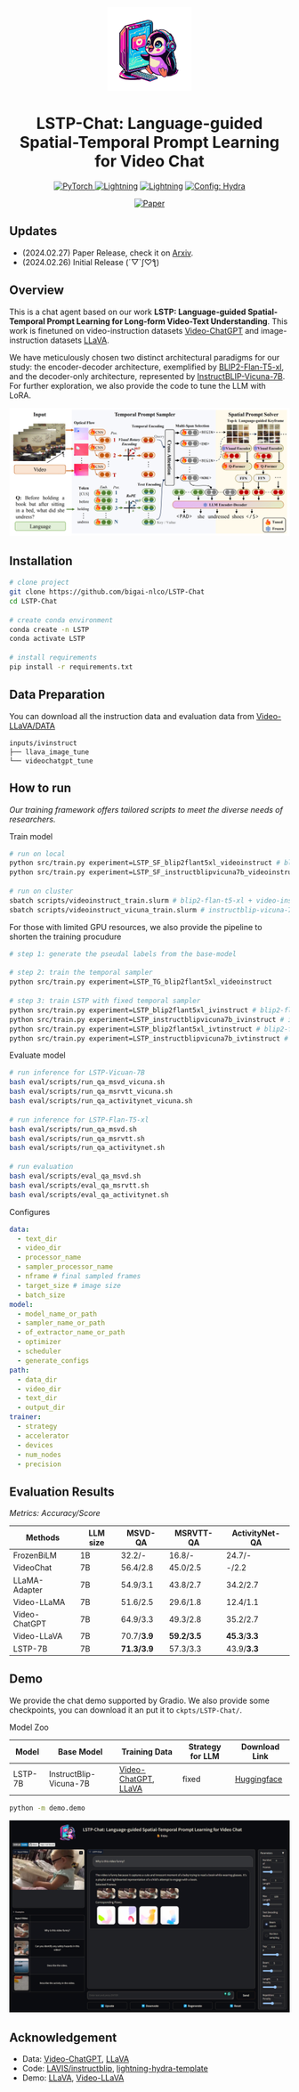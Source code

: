 <p align="center">
    <img src="demo/assets/profile.png" width="150" style="margin-bottom: 0.2;"/>
<p>

<div align="center">

# LSTP-Chat: Language-guided Spatial-Temporal Prompt Learning for Video Chat

<a href="https://pytorch.org/get-started/locally/"><img alt="PyTorch" src="https://img.shields.io/badge/PyTorch-ee4c2c?logo=pytorch&logoColor=white">
</a>
<a href="https://pytorchlightning.ai/"><img alt="Lightning" src="https://img.shields.io/badge/-Lightning-792ee5?logo=pytorchlightning&logoColor=white"></a>
<a href="https://huggingface.co/docs/transformers/index/"><img alt="Lightning" src="https://img.shields.io/badge/-Transformers-ffd21e?logo=huggingface&logoColor=white"></a>
<a href="https://hydra.cc/"><img alt="Config: Hydra" src="https://img.shields.io/badge/Config-Hydra-89b8cd"></a><br>

[![Paper](http://img.shields.io/badge/paper-arxiv.2402.16050-B31B1B.svg)](https://arxiv.org/abs/2402.16050)

<!-- [![Conference](http://img.shields.io/badge/AnyConference-year-4b44ce.svg)](https://xxx) -->

</div>

## Updates

- (2024.02.27) Paper Release, check it on [Arxiv](https://arxiv.org/pdf/2402.16050.pdf). 
- (2024.02.26) Initial Release (´▽`ʃ♡ƪ) 

## Overview

This is a chat agent based on our work **LSTP: Language-guided Spatial-Temporal Prompt Learning for Long-form Video-Text Understanding**. This work is finetuned on video-instruction datasets [Video-ChatGPT](https://github.com/mbzuai-oryx/Video-ChatGPT/blob/main/data/README.md) and image-instruction datasets [LLaVA](https://github.com/haotian-liu/LLaVA/blob/main/docs/Data.md).

We have meticulously chosen two distinct architectural paradigms for our study: the encoder-decoder architecture, exemplified by [BLIP2-Flan-T5-xl](https://huggingface.co/Salesforce/blip2-flan-t5-xl), and the decoder-only architecture, represented by [InstructBLIP-Vicuna-7B](https://huggingface.co/Salesforce/instructblip-vicuna-7b). For further exploration, we also provide the code to tune the LLM with LoRA.

<img src='demo/assets/framework.png'>

## Installation

```bash
# clone project
git clone https://github.com/bigai-nlco/LSTP-Chat
cd LSTP-Chat

# create conda environment
conda create -n LSTP
conda activate LSTP

# install requirements
pip install -r requirements.txt

```

## Data Preparation

You can download all the instruction data and evaluation data from [Video-LLaVA/DATA](https://github.com/PKU-YuanGroup/Video-LLaVA/blob/main/TRAIN_AND_VALIDATE.mdDATA)

```
inputs/ivinstruct
├── llava_image_tune
└── videochatgpt_tune
```

## How to run

*Our training framework offers tailored scripts to meet the diverse needs of researchers.*

Train model

```bash
# run on local
python src/train.py experiment=LSTP_SF_blip2flant5xl_videoinstruct # blip2-flan-t5-xl + video-instruct
python src/train.py experiment=LSTP_SF_instructblipvicuna7b_videoinstruct # instructblip-vicuna-7b + video-instruct

# run on cluster
sbatch scripts/videoinstruct_train.slurm # blip2-flan-t5-xl + video-instruct
sbatch scripts/videoinstruct_vicuna_train.slurm # instructblip-vicuna-7b + video-instruct
```

For those with limited GPU resources, we also provide the pipeline to shorten the training procudure
```bash
# step 1: generate the pseudal labels from the base-model

# step 2: train the temporal sampler
python src/train.py experiment=LSTP_TG_blip2flant5xl_videoinstruct

# step 3: train LSTP with fixed temporal sampler
python src/train.py experiment=LSTP_blip2flant5xl_ivinstruct # blip2-flan-t5-xl + video-instruct + image-instruct
python src/train.py experiment=LSTP_instructblipvicuna7b_ivinstruct # instrucblip-vicuna-7b + video-instruct + image-instruct
python src/train.py experiment=LSTP_blip2flant5xl_ivtinstruct # blip2-flan-t5-xl (LoRA) + video-instruct + image-instruct + text-instruct
python src/train.py experiment=LSTP_instructblipvicuna7b_ivtinstruct # instrucblip-vicuna-7b (LoRA) + video-instruct + image-instruct + text-instruct
```

Evaluate model

```bash
# run inference for LSTP-Vicuan-7B
bash eval/scripts/run_qa_msvd_vicuna.sh
bash eval/scripts/run_qa_msrvtt_vicuna.sh
bash eval/scripts/run_qa_activitynet_vicuna.sh

# run inference for LSTP-Flan-T5-xl
bash eval/scripts/run_qa_msvd.sh
bash eval/scripts/run_qa_msrvtt.sh
bash eval/scripts/run_qa_activitynet.sh

# run evaluation
bash eval/scripts/eval_qa_msvd.sh
bash eval/scripts/eval_qa_msrvtt.sh
bash eval/scripts/eval_qa_activitynet.sh
```

Configures

```yaml
data:
  - text_dir
  - video_dir
  - processor_name
  - sampler_processor_name
  - nframe # final sampled frames
  - target_size # image size
  - batch_size
model:
  - model_name_or_path
  - sampler_name_or_path
  - of_extractor_name_or_path
  - optimizer
  - scheduler
  - generate_configs
path:
  - data_dir
  - video_dir
  - text_dir
  - output_dir
trainer: 
  - strategy
  - accelerator
  - devices
  - num_nodes
  - precision
```

## Evaluation Results

*Metrics: Accuracy/Score*

| Methods       | LLM size | MSVD-QA       | MSRVTT-QA     | ActivityNet-QA     |
| ------------- | -------- | ------------- | ------------- | ------------------ |
| FrozenBiLM    | 1B       | 32.2/-        | 16.8/-        | 24.7/-             |
| VideoChat     | 7B       | 56.4/2.8      | 45.0/2.5      | -/2.2              |
| LLaMA-Adapter | 7B       | 54.9/3.1      | 43.8/2.7      | 34.2/2.7           |
| Video-LLaMA   | 7B       | 51.6/2.5      | 29.6/1.8      | 12.4/1.1           |
| Video-ChatGPT | 7B       | 64.9/3.3      | 49.3/2.8      | 35.2/2.7           |
| Video-LLaVA   | 7B       | 70.7/**3.9** | **59.2/3.5** | **45.3**/**3.3** |
| LSTP-7B       | 7B       | **71.3/3.9** | 57.3/3.3      | 43.9/**3.3**      |

## Demo

We provide the chat demo supported by Gradio. We also provide some checkpoints, you can download it an put it to `ckpts/LSTP-Chat/`.

Model Zoo

|Model      |Base Model      |  Training Data | Strategy for LLM | Download Link       | 
| ------------- | ------------- | -------- | -------- | ------------- |
| LSTP-7B| InstructBlip-Vicuna-7B | [Video-ChatGPT](https://github.com/mbzuai-oryx/Video-ChatGPT), [LLaVA](https://github.com/haotian-liu/LLaVA/blob/main/docs/Data.md)     | fixed       | [Huggingface](https://huggingface.co/ColorfulAI/LSTP-Chat)        | 

```bash
python -m demo.demo
```

<img src='demo/assets/demo.png'>

## Acknowledgement

- Data: [Video-ChatGPT](https://github.com/mbzuai-oryx/Video-ChatGPT), [LLaVA](https://github.com/haotian-liu/LLaVA/blob/main/docs/Data.md)
- Code: [LAVIS/instructblip](https://github.com/salesforce/LAVIS/tree/main/projects/instructblip), [lightning-hydra-template](https://github.com/ashleve/lightning-hydra-template)
- Demo: [LLaVA](https://github.com/haotian-liu/LLaVA), [Video-LLaVA](https://github.com/PKU-YuanGroup/Video-LLaVA)
